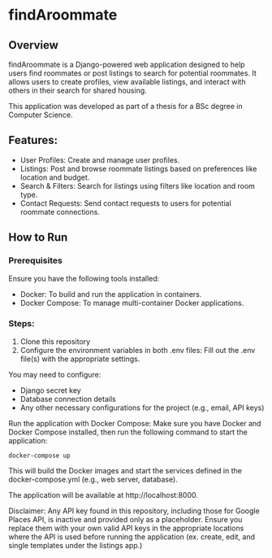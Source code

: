 # findAroommate
## Overview

findAroommate is a Django-powered web application designed to help users find roommates or post listings to search for potential roommates. It allows users to create profiles, view available listings, and interact with others in their search for shared housing.

This application was developed as part of a thesis for a BSc degree in Computer Science.

## Features:

- User Profiles: Create and manage user profiles.
- Listings: Post and browse roommate listings based on preferences like location and budget.
- Search & Filters: Search for listings using filters like location and room type.
- Contact Requests: Send contact requests to users for potential roommate connections.

## How to Run
### Prerequisites

Ensure you have the following tools installed:

- Docker: To build and run the application in containers.
- Docker Compose: To manage multi-container Docker applications.

### Steps:

1. Clone this repository
2. Configure the environment variables in both .env files:
Fill out the .env file(s) with the appropriate settings. 

You may need to configure:

- Django secret key
- Database connection details
- Any other necessary configurations for the project (e.g., email, API keys)


Run the application with Docker Compose:
Make sure you have Docker and Docker Compose installed, then run the following command to start the application:

```docker-compose up```

This will build the Docker images and start the services defined in the docker-compose.yml (e.g., web server, database).
    
The application will be available at http://localhost:8000.

Disclaimer: Any API key found in this repository, including those for Google Places API, is inactive and provided only as a placeholder. 
Ensure you replace them with your own valid API keys in the appropriate locations where the API is used before running the application (ex. create, edit, and single templates under the listings app.)
